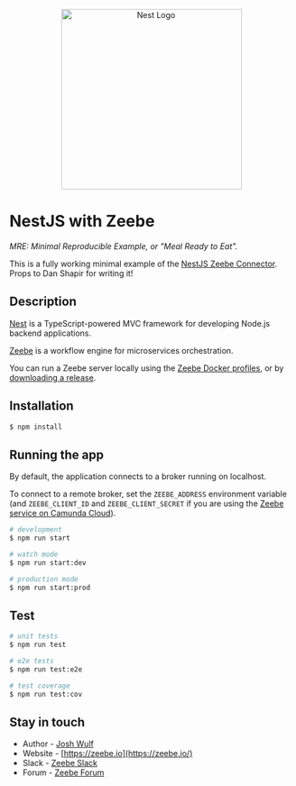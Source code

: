 <p align="center">
  <a href="http://nestjs.com/" target="blank"><img src="https://nestjs.com/img/logo_text.svg" width="320" alt="Nest Logo" /></a>
</p>

# NestJS with Zeebe

_MRE: Minimal Reproducible Example, or "Meal Ready to Eat"._

This is a fully working minimal example of the [NestJS Zeebe Connector](https://github.com/pay-k/nestjs-zeebe). Props to Dan Shapir for writing it!

## Description

[Nest](https://github.com/nestjs/nest) is a TypeScript-powered MVC framework for developing Node.js backend applications.

[Zeebe](https://zeebe.io) is a workflow engine for microservices orchestration.

You can run a Zeebe server locally using the [Zeebe Docker profiles](https://github.com/zeebe-io/zeebe-docker-compose), or by [downloading a release](https://github.com/zeebe-io/zeebe/releases).

## Installation

```bash
$ npm install
```

## Running the app

By default, the application connects to a broker running on localhost. 

To connect to a remote broker, set the `ZEEBE_ADDRESS` environment variable (and `ZEEBE_CLIENT_ID` and `ZEEBE_CLIENT_SECRET` if you are using the [Zeebe service on Camunda Cloud](https://zeebe.io/cloud/)).

```bash
# development
$ npm run start

# watch mode
$ npm run start:dev

# production mode
$ npm run start:prod
```

## Test

```bash
# unit tests
$ npm run test

# e2e tests
$ npm run test:e2e

# test coverage
$ npm run test:cov
```

## Stay in touch

- Author - [Josh Wulf](https://www.twitter.com/sitapati)
- Website - [https://zeebe.io](https://zeebe.io/)
- Slack - [Zeebe Slack](https://zeebe-slack-invite.herokuapp.com/)
- Forum - [Zeebe Forum](https://forum.zeebe.io/)